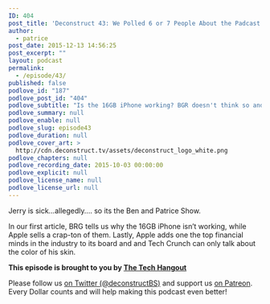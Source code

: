 ```yaml
---
ID: 404
post_title: 'Deconstruct 43: We Polled 6 or 7 People About the Padcast'
author:
  - patrice
post_date: 2015-12-13 14:56:25
post_excerpt: ""
layout: podcast
permalink:
  - /episode/43/
published: false
podlove_id: "187"
podlove_post_id: "404"
podlove_subtitle: "Is the 16GB iPhone working? BGR doesn't think so and we strongly disagree"
podlove_summary: null
podlove_enable: null
podlove_slug: episode43
podlove_duration: null
podlove_cover_art: >
  http://cdn.deconstruct.tv/assets/deconstruct_logo_white.png
podlove_chapters: null
podlove_recording_date: 2015-10-03 00:00:00
podlove_explicit: null
podlove_license_name: null
podlove_license_url: null
---
```

<p>Jerry is sick…allegedly…. so its the Ben and Patrice Show. </p>
<p>In our first article, BRG tells us why the 16GB iPhone isn’t working, while Apple sells a crap-ton of them.  Lastly, Apple adds one the top financial minds in the industry to its board and and Tech Crunch can only talk about the color of his skin.</p>
<p><strong>This episode is brought to you by <a href="http://thetechhangout.com">The Tech Hangout</a></strong>
</p>
<p>
Please follow us <a href="http://twitter.com/deconstructBS">on Twitter (@deconstructBS)</a> and support us <a href="http://patreon.com/deconstruct">on Patreon</a>. Every Dollar counts and will help making this podcast even better!
</p>